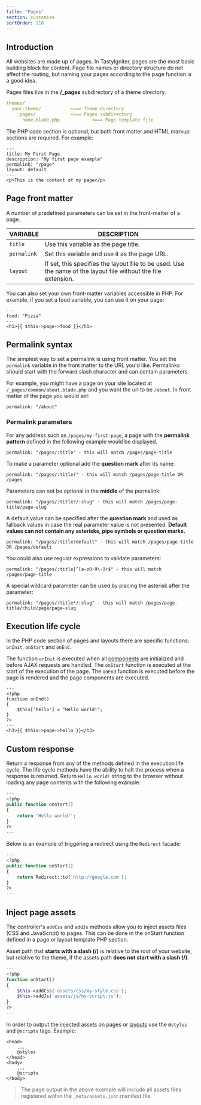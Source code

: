 ```yaml
---
title: "Pages"
section: customize
sortOrder: 110
---
```


## Introduction

All websites are made up of pages. In TastyIgniter, pages are the most basic building block for content. Page file names or directory structure do not affect the routing, but naming your pages according to the page function is a good idea.

Pages files live in the **/_pages** subdirectory of a theme directory.

```yaml
themes/
  your-theme/           <=== Theme directory
    _pages/         	<=== Pages subdirectory
      home.blade.php			<=== Page template file
```

The PHP code section is optional, but both front matter and HTML markup sections are required. For example:

```blade
---
title: My First Page
description: "My first page example"
permalink: "/page"
layout: default
---
<p>This is the content of my page</p>
```

## Page front matter

A number of predefined parameters can be set in the front-matter of a page.

| VARIABLE    | DESCRIPTION                                                  |
| ----------- | ------------------------------------------------------------ |
| `title`     | Use this variable as the page title.                         |
| `permalink` | Set this variable and use it as the page URL.                |
| `layout`    | If set, this specifies the layout file to be used. Use the name of the layout file without the file extension. |

You can also set your own front-matter variables accessible in PHP. For example, if you set a food variable, you can use it on your page:

```blade
---
food: "Pizza"
---
<h1>{{ $this->page->food }}</h1>
```

## Permalink syntax

The simplest way to set a permalink is using front matter. You set the `permalink` variable in the front matter to the URL you'd like. Permalinks should start with the forward slash character and can contain parameters.

For example, you might have a page on your site located at `/_pages/common/about.blade.php` and you want the url to be `/about`. In front matter of the page you would set:

```blade
permalink: "/about"
```

### Permalink parameters

For any address such as `/pages/my-first-page`, a page with the **permalink pattern** defined in the following example would be displayed.

```blade
permalink: "/pages/:title" - this will match /pages/page-title
```

To make a parameter optional add the **question mark** after its name:

```blade
permalink: "/pages/:title?" - this will match /pages/page-title OR /pages
```

Parameters can not be optional in the **middle** of the permalink:

```blade
permalink: "/pages/:title?/:slug" - this will match /pages/page-title/page-slug
```

A default value can be specified after the **question mark** and used as fallback values in case the real parameter value is not presented. **Default values can not contain any asterisks, pipe symbols or question marks.**

```blade
permalink: "/pages/:title?default" - this will match /pages/page-title OR /pages/default
```

You could also use regular expressions to validate parameters:

```blade
permalink: "/pages/:title|^[a-z0-9\-]+$" - this will match /pages/page-title
```

A special wildcard parameter can be used by placing the asterisk after the parameter:

```blade
permalink: "/pages/:title*/:slug" - this will match /pages/page-title/child/page/page-slug
```

## Execution life cycle

In the PHP code section of pages and layouts there are specific functions: `onInit`, `onStart` and `onEnd`.

The function `onInit` is executed when all [components](../customize/components) are initialized and before AJAX requests are handled. The `onStart` function is executed at the start of the execution of the page. The `onEnd` function is executed before the page is rendered and the page components are executed.

```blade
---
<?php
function onEnd()
{
    $this['hello'] = "Hello world!";
}
?>
---
<h3>{{ $this->page->hello }}</h3>
```

## Custom response

Return a response from any of the methods defined in the execution life cycle. The life cycle methods have the ability to halt the process when a response is returned. Return `Hello world!` string to the browser without loading any page contents with the following example:

```php
---
<?php
public function onStart()
{
    return 'Hello world!';
}
?>
---
```

Below is an example of triggering a redirect using the `Redirect` facade:

```php
---
<?php
public function onStart()
{
    return Redirect::to('http://google.com');
}
?>
---
```

## Inject page assets

The controller's `addCss` and `addJs` methods allow you to inject assets files (CSS and JavaScript) to pages. This can be done in the onStart function defined in a page or layout template PHP section.

Asset path that **starts with a slash (/)** is relative to the root of your website, but relative to the theme, if the assets path **does not start with a slash (/)**.

```php
---
<?php
function onStart()
{
    $this->addCss('assets/css/my-style.css');
    $this->addJs('assets/js/my-script.js');
}
?>
---
```

In order to output the injected assets on pages or [layouts](../customize/layouts) use the `@styles` and `@scripts` tags. Example:

```blade
<head>
    ...
    @styles
</head>
<body>
    ...
    @scripts
</body>
```

> The page output in the above example will include all assets files registered within the `_meta/assets.json` manifest file.

